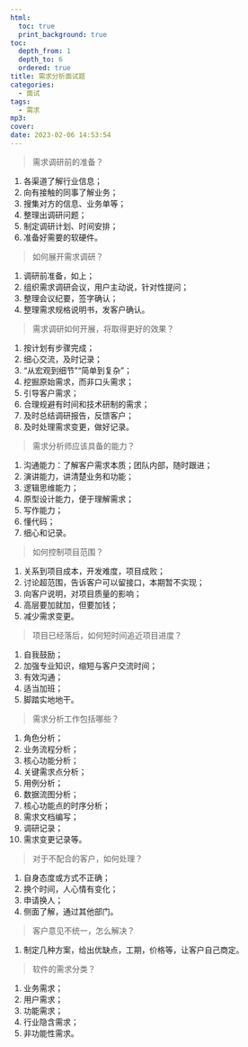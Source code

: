 ```yaml
---
html:
  toc: true
  print_background: true
toc:
  depth_from: 1
  depth_to: 6
  ordered: true
title: 需求分析面试题
categories:
  - 面试
tags:
  - 需求
mp3: 
cover: 
date: 2023-02-06 14:53:54
---
```

<!-- @import "[TOC]" {cmd="toc" depthFrom=1 depthTo=6 orderedList=true} -->
<!-- code_chunk_output -->



<!-- /code_chunk_output -->
>需求调研前的准备？

1. 各渠道了解行业信息；
2. 向有接触的同事了解业务；
3. 搜集对方的信息、业务单等；
4. 整理出调研问题；
5. 制定调研计划、时间安排；
6. 准备好需要的软硬件。

>如何展开需求调研？

1. 调研前准备，如上；
2. 组织需求调研会议，用户主动说，针对性提问；
3. 整理会议纪要，签字确认；
4. 整理需求规格说明书，发客户确认。

>需求调研如何开展，将取得更好的效果？

1. 按计划有步骤完成；
2. 细心交流，及时记录；
3. “从宏观到细节”“简单到复杂”；
4. 挖掘原始需求，而非口头需求；
5. 引导客户需求；
6. 合理规避有时间和技术研制的需求；
7. 及时总结调研报告，反馈客户；
8. 及时处理需求变更，做好记录。

>需求分析师应该具备的能力？

1. 沟通能力：了解客户需求本质；团队内部，随时跟进；
2. 演讲能力，讲清楚业务和功能；
3. 逻辑思维能力；
4. 原型设计能力，便于理解需求；
5. 写作能力；
6. 懂代码；
7. 细心和记录。

>如何控制项目范围？

1. 关系到项目成本，开发难度，项目成败；
2. 讨论超范围，告诉客户可以留接口，本期暂不实现；
3. 向客户说明，对项目质量的影响；
4. 高层要加就加，但要加钱；
5. 减少需求变更。

>项目已经落后，如何短时间追近项目进度？

1. 自我鼓励；
2. 加强专业知识，缩短与客户交流时间；
3. 有效沟通；
4. 适当加班；
5. 脚踏实地地干。

>需求分析工作包括哪些？

1. 角色分析；
2. 业务流程分析；
3. 核心功能分析；
4. 关键需求点分析；
5. 用例分析；
6. 数据流图分析；
7. 核心功能点的时序分析；
8. 需求文档编写；
9. 调研记录；
10. 需求变更记录等。

>对于不配合的客户，如何处理？

1. 自身态度或方式不正确；
2. 换个时间，人心情有变化；
3. 申请换人；
4. 侧面了解，通过其他部门。

>客户意见不统一，怎么解决？

1. 制定几种方案，给出优缺点，工期，价格等，让客户自己商定。

>软件的需求分类？

1. 业务需求；
2. 用户需求；
3. 功能需求；
4. 行业隐含需求；
5. 非功能性需求。